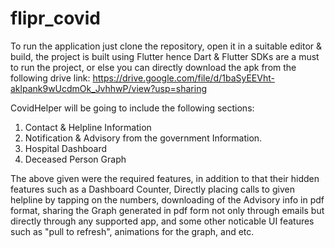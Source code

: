 # flipr_covid

To run the application just clone the repository, open it in a suitable editor & build, the project is built using Flutter hence Dart & Flutter SDKs are a must to run the project,
or else you can directly download the apk from the following drive link: https://drive.google.com/file/d/1baSyEEVht-aklpank9wUcdmOk_JvhhwP/view?usp=sharing

CovidHelper will be going to include the following sections:
1) Contact & Helpline Information
2) Notification & Advisory from the government Information.
3) Hospital Dashboard
4) Deceased Person Graph 

The above given were the required features, in addition to that their hidden features such as a Dashboard Counter, Directly placing calls to given helpline by tapping on the numbers, downloading of the Advisory info in pdf format, sharing the Graph generated in pdf form not only through emails but directly through any supported app, and some other noticable UI features such as "pull to refresh", animations for the graph, and etc.
